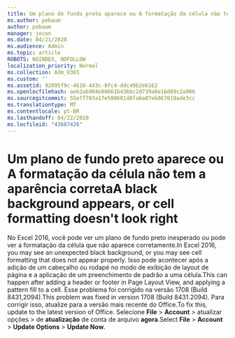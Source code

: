 ```yaml
---
title: Um plano de fundo preto aparece ou A formatação da célula não tem a aparência correta
ms.author: pebaum
author: pebaum
manager: jecon
ms.date: 04/21/2020
ms.audience: Admin
ms.topic: article
ROBOTS: NOINDEX, NOFOLLOW
localization_priority: Normal
ms.collection: Adm_O365
ms.custom: ''
ms.assetid: 92095f9c-4610-443c-8fc4-ddc49b2e6162
ms.openlocfilehash: aeb2ab904e80861b436bc2d739a0e16d89c2a906
ms.sourcegitcommit: 55eff703a17e500681d8fa6a87eb067019ade3cc
ms.translationtype: MT
ms.contentlocale: pt-BR
ms.lasthandoff: 04/22/2020
ms.locfileid: "43687426"
---
```

# <a name="a-black-background-appears-or-cell-formatting-doesnt-look-right"></a><span data-ttu-id="806e4-102">Um plano de fundo preto aparece ou A formatação da célula não tem a aparência correta</span><span class="sxs-lookup"><span data-stu-id="806e4-102">A black background appears, or cell formatting doesn't look right</span></span>

<span data-ttu-id="806e4-103">No Excel 2016, você pode ver um plano de fundo preto inesperado ou pode ver a formatação da célula que não aparece corretamente.</span><span class="sxs-lookup"><span data-stu-id="806e4-103">In Excel 2016, you may see an unexpected black background, or you may see cell formatting that does not appear properly.</span></span> <span data-ttu-id="806e4-104">Isso pode acontecer após a adição de um cabeçalho ou rodapé no modo de exibição de layout de página e a aplicação de um preenchimento de padrão a uma célula.</span><span class="sxs-lookup"><span data-stu-id="806e4-104">This can happen after adding a header or footer in Page Layout View, and applying a pattern fill to a cell.</span></span> <span data-ttu-id="806e4-105">Esse problema foi corrigido na versão 1708 (Build 8431,2094).</span><span class="sxs-lookup"><span data-stu-id="806e4-105">This problem was fixed in version 1708 (Build 8431.2094).</span></span> <span data-ttu-id="806e4-106">Para corrigir isso, atualize para a versão mais recente do Office.</span><span class="sxs-lookup"><span data-stu-id="806e4-106">To fix this, update to the latest version of Office.</span></span> <span data-ttu-id="806e4-107">Selecione **File** \> **Account** \> atualizar opções \> de **atualização** de conta de arquivo **agora**.</span><span class="sxs-lookup"><span data-stu-id="806e4-107">Select **File** \> **Account** \> **Update Options** \> **Update Now**.</span></span>
  

